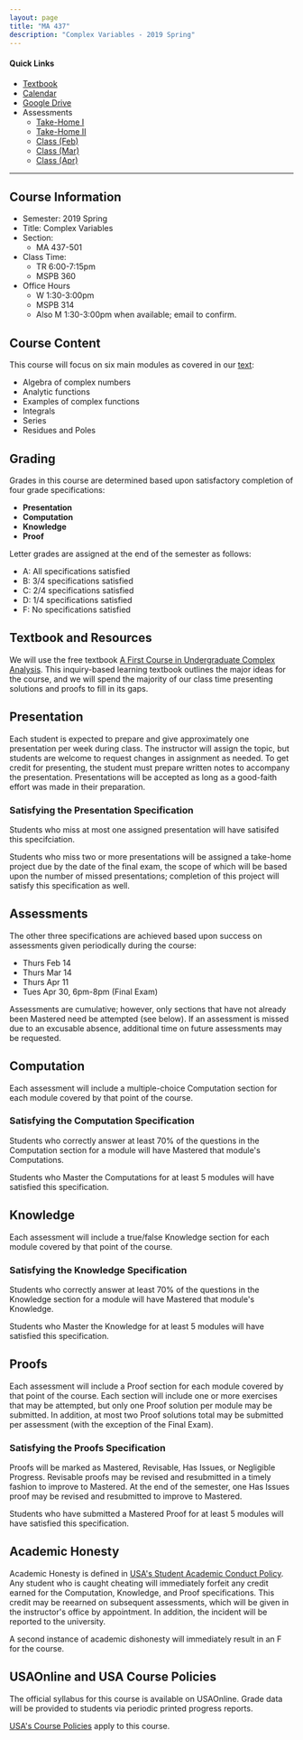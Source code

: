 ```yaml
---
layout: page
title: "MA 437"
description: "Complex Variables - 2019 Spring"
---
```


#### Quick Links

- [Textbook][text]
- [Calendar][calendar]
- [Google Drive][drive]
- Assessments
  - [Take-Home I][home-assessment-1]
  - [Take-Home II][home-assessment-2]
  - [Class (Feb)][class-assessment-1]
  - [Class (Mar)][class-assessment-2]
  - [Class (Apr)][class-assessment-3]

---

## Course Information

- Semester: 2019 Spring 
- Title: Complex Variables 
- Section:
    - MA 437-501
- Class Time:
    - TR 6:00-7:15pm
    - MSPB 360
- Office Hours
    - W 1:30-3:00pm 
    - MSPB 314
    - Also M 1:30-3:00pm when available; email to confirm.

## Course Content

This course will focus on six main modules as covered
in our [text][text]:

- Algebra of complex numbers
- Analytic functions
- Examples of complex functions
- Integrals
- Series
- Residues and Poles 

## Grading

Grades in this course are determined based upon satisfactory completion
of four grade specifications:

- **Presentation** 
- **Computation**
- **Knowledge** 
- **Proof**

Letter grades are assigned at the end of the semester as follows:

- A: All specifications satisfied
- B: 3/4 specifications satisfied
- C: 2/4 specifications satisfied
- D: 1/4 specifications satisfied
- F: No specifications satisfied

## Textbook and Resources

We will use the free textbook
[A First Course in Undergraduate Complex Analysis][text].
This inquiry-based learning textbook outlines the major ideas for
the course, and we will spend the majority of our class time
presenting solutions and proofs to fill in its gaps. 

## Presentation

Each student is expected to prepare and give approximately one presentation per week
during class. The instructor will assign the topic, but students
are welcome to request changes in assignment as needed. To get credit
for presenting, the student must prepare written notes to accompany
the presentation.
Presentations will be accepted as long as a good-faith effort
was made in their preparation.

### Satisfying the Presentation Specification

Students who miss at most one assigned presentation will have satisifed
this specifciation. 

Students who miss two or more presentations will
be assigned a take-home project due by the date of the final exam, the scope of
which will be based upon the number of missed presentations; 
completion of this project will satisfy this specification as well.

## Assessments

The other three specifications are achieved based upon success
on assessments given periodically during the course:

- Thurs Feb 14
- Thurs Mar 14
- Thurs Apr 11
- Tues Apr 30, 6pm-8pm (Final Exam)

Assessments are cumulative; however, only sections that have
not already been Mastered need be attempted (see below).
If an assessment is missed due to an excusable absence,
additional time on future assessments may be requested.

## Computation

Each assessment will include a multiple-choice Computation section for 
each module covered by that point of the course.

### Satisfying the Computation Specification

Students who correctly answer at least 70% of the questions in
the Computation section for a module will have Mastered
that module's Computations.

Students who Master the Computations for at least 5 modules
will have satisfied this specification.

## Knowledge 

Each assessment will include a true/false Knowledge section for 
each module covered by that point of the course.

### Satisfying the Knowledge Specification

Students who correctly answer at least 70% of the questions in
the Knowledge section for a module will have Mastered
that module's Knowledge.

Students who Master the Knowledge for at least 5 modules
will have satisfied this specification.

## Proofs

Each assessment will include a Proof section for 
each module covered by that point of the course.
Each section will include one or more exercises that may
be attempted, but only one Proof solution per module may be submitted.
In addition, at most two Proof solutions total may be submitted
per assessment (with the exception of the Final Exam).

### Satisfying the Proofs Specification

Proofs will be marked as Mastered, Revisable, Has Issues,
or Negligible Progress. Revisable proofs may be revised
and resubmitted in a timely fashion to improve to Mastered. 
At the end of the semester, one Has Issues proof may be 
revised and resubmitted to improve to Mastered.

Students who have submitted a Mastered Proof for at least
5 modules will have satisfied this specification.

## Academic Honesty

Academic Honesty is defined in
[USA's Student Academic Conduct Policy][usa-academic-conduct].
Any student who is caught
cheating will immediately forfeit any credit earned for the
Computation, Knowledge, and Proof specifications.
This credit may be reearned on subsequent assessments,
which will be given in the instructor's office by appointment. 
In addition, the incident will be reported to the university.

A second instance of academic dishonesty will immediately
result in an F for the course.

## USAOnline and USA Course Policies

The official syllabus for this course is available on
USAOnline. 
Grade data will be provided to students via periodic 
printed progress reports.

[USA's Course Policies][usa-course-policies] apply to this course.


[usa-course-policies]: https://www.southalabama.edu/departments/academicaffairs/resources/policies/additionalacademiccoursepolicies.pdf

[usa-academic-conduct]: http://www.southalabama.edu/departments/academicaffairs/resources/policies/Student%20academic%20conduct%20policy-Final%20Version%20October%202014.pdf

[calendar]: calendar/
[text]: http://jiblm.org/downloads/dlitem.php?id=72&category=jiblmjournal
[drive]: /classes/drive/ 
[sample-assessment]: pdf/sample-assessment.pdf 
[home-assessment-1]: pdf/takehome-assessment.pdf 
[home-assessment-2]: pdf/takehome-assessment-2.pdf 
[class-assessment-1]: pdf/class-assessment.pdf 
[class-assessment-2]: pdf/class-assessment-2.pdf 
[class-assessment-3]: pdf/class-assessment-3.pdf 

